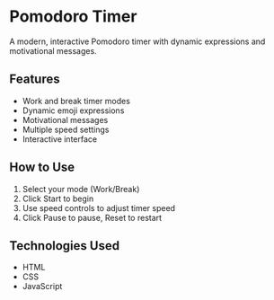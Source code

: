 # Pomodoro Timer

A modern, interactive Pomodoro timer with dynamic expressions and motivational messages.

## Features
- Work and break timer modes
- Dynamic emoji expressions
- Motivational messages
- Multiple speed settings
- Interactive interface

## How to Use
1. Select your mode (Work/Break)
2. Click Start to begin
3. Use speed controls to adjust timer speed
4. Click Pause to pause, Reset to restart

## Technologies Used
- HTML
- CSS
- JavaScript


